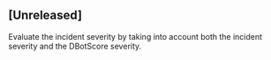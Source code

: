 ## [Unreleased]
Evaluate the incident severity by taking into account both the incident severity and the DBotScore severity.